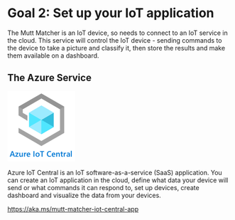 # Goal 2: Set up your IoT application

The Mutt Matcher is an IoT device, so needs to connect to an IoT service in the cloud. This service will control the IoT device - sending commands to the device to take a picture and classify it, then store the results and make them available on a dashboard.

## The Azure Service

[![The IoT Cental logo](./images/azure-iot-central-logo.png)](https://azure.microsoft.com/services/iot-central/?WT.mc_id=academic-36256-jabenn)

Azure IoT Central is an IoT software-as-a-service (SaaS) application. You can create an IoT application in the cloud, define what data your device will send or what commands it can respond to, set up devices, create dashboard and visualize the data from your devices.







https://aka.ms/mutt-matcher-iot-central-app
